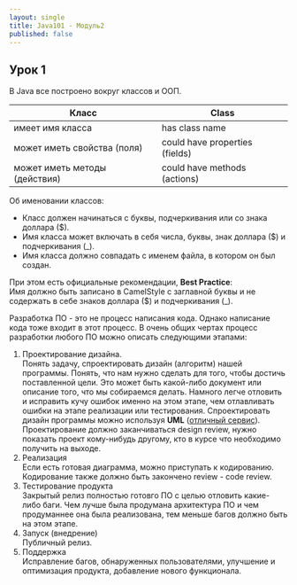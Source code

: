 ```yaml
---
layout: single
title: Java101 - Модуль2
published: false
---
```

## Урок 1

В Java все построено вокруг классов и ООП.

| Класс							|Class							|
| ----------------------------- | ----------------------------- |
| имеет имя класса				|has class name					|
| может иметь свойства (поля)	|could have properties (fields)	|
| может иметь методы (действия)	|could have methods (actions)	|

Об именовании классов:

- Класс должен начинаться с буквы, подчеркивания или со знака доллара ($).  
- Имя класса может включать в себя числа, буквы, знак доллара ($) и подчеркивания (_).
- Имя класса должно совпадать с именем файла, в котором он был создан.

При этом есть официальные рекомендации, **Best Practice**:  
Имя должно быть записано в CamelStyle с заглавной буквы и не содержать в себе знаков доллара ($) и подчеркивания (_).

Разработка ПО - это не процесс написания кода. Однако написание кода тоже входит в этот процесс.
В очень общих чертах процесс разработки любого ПО можно описать следующими этапами:  

1. Проектирование дизайна.  
Понять задачу, спроектировать дизайн (алгоритм) нашей программы. Понять, что нам нужно сделать для того, чтобы достичь поставленной цели. Это может быть какой-либо документ или описание того, что мы собираемся делать. Намного легче отловить и исправить кучу ошибок именно на этом этапе, чем отлавливать ошибки на этапе реализации или тестирования. Спроектировать дизайн программы можно используя **UML** ([отличный сервис](https://www.draw.io/)). Проектирование должно заканчиваться design review, нужно показать проект кому-нибудь другому, кто в курсе что необходимо получить на выходе.  
2. Реализация  
Если есть готовая диаграмма, можно приступать к кодированию. Кодирование также должно быть закончено review - code review.
3. Тестирование продукта  
Закрытый релиз полностью готовго ПО с целью отловить какие-либо баги. Чем лучше была продумана архитектура ПО и чем продуманнее она была реализована, тем меньше багов должно быть на этом этапе.
4. Запуск (внедрение)  
Публичный релиз.
5. Поддержка  
Исправление багов, обнаруженных пользователями, улучшение и оптимизация продукта, добавление нового функционала.
